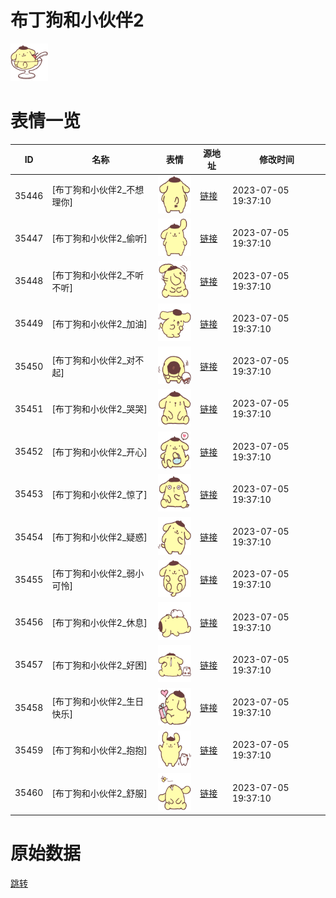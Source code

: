 # 布丁狗和小伙伴2

<img src="./cover.png" height="60" alt="cover" />

# 表情一览

|ID|名称|表情|源地址|修改时间|
|----|----|----|----|----|
|35446|[布丁狗和小伙伴2_不想理你]|<img src="./pic/035446_%5B布丁狗和小伙伴2_不想理你%5D.png" height="60" alt="不想理你"/>|[链接](https://i0.hdslb.com/bfs/garb/bde23332b40ba5c24f28f40fe71419a453544f17.png)|2023-07-05 19:37:10|
|35447|[布丁狗和小伙伴2_偷听]|<img src="./pic/035447_%5B布丁狗和小伙伴2_偷听%5D.png" height="60" alt="偷听"/>|[链接](https://i0.hdslb.com/bfs/garb/01f63ffa27ec46b2df7847af4f005fb5d78c1665.png)|2023-07-05 19:37:10|
|35448|[布丁狗和小伙伴2_不听不听]|<img src="./pic/035448_%5B布丁狗和小伙伴2_不听不听%5D.png" height="60" alt="不听不听"/>|[链接](https://i0.hdslb.com/bfs/garb/3e4112b65be296dc12b8bdd693fa72e09c61b847.png)|2023-07-05 19:37:10|
|35449|[布丁狗和小伙伴2_加油]|<img src="./pic/035449_%5B布丁狗和小伙伴2_加油%5D.png" height="60" alt="加油"/>|[链接](https://i0.hdslb.com/bfs/garb/20e0fa1ac4a4e241913edbd798007fefba6c81b0.png)|2023-07-05 19:37:10|
|35450|[布丁狗和小伙伴2_对不起]|<img src="./pic/035450_%5B布丁狗和小伙伴2_对不起%5D.png" height="60" alt="对不起"/>|[链接](https://i0.hdslb.com/bfs/garb/69a79f55984277898e92956998667be77fe47443.png)|2023-07-05 19:37:10|
|35451|[布丁狗和小伙伴2_哭哭]|<img src="./pic/035451_%5B布丁狗和小伙伴2_哭哭%5D.png" height="60" alt="哭哭"/>|[链接](https://i0.hdslb.com/bfs/garb/cb3ddac0faccc8e9629de2a3b263c18040a1a3fb.png)|2023-07-05 19:37:10|
|35452|[布丁狗和小伙伴2_开心]|<img src="./pic/035452_%5B布丁狗和小伙伴2_开心%5D.png" height="60" alt="开心"/>|[链接](https://i0.hdslb.com/bfs/garb/7d2311d325fbc647b4e5aacc4efc9d7034cfce96.png)|2023-07-05 19:37:10|
|35453|[布丁狗和小伙伴2_惊了]|<img src="./pic/035453_%5B布丁狗和小伙伴2_惊了%5D.png" height="60" alt="惊了"/>|[链接](https://i0.hdslb.com/bfs/garb/6dde0172aee40ed98cb24a273abe6c97031dd6a1.png)|2023-07-05 19:37:10|
|35454|[布丁狗和小伙伴2_疑惑]|<img src="./pic/035454_%5B布丁狗和小伙伴2_疑惑%5D.png" height="60" alt="疑惑"/>|[链接](https://i0.hdslb.com/bfs/garb/28b276d76fd5d759fbc40629e6d2a4ac5729d8ae.png)|2023-07-05 19:37:10|
|35455|[布丁狗和小伙伴2_弱小可怜]|<img src="./pic/035455_%5B布丁狗和小伙伴2_弱小可怜%5D.png" height="60" alt="弱小可怜"/>|[链接](https://i0.hdslb.com/bfs/garb/23f8e51c0c3b023ad6d41678cd42a633f5349e94.png)|2023-07-05 19:37:10|
|35456|[布丁狗和小伙伴2_休息]|<img src="./pic/035456_%5B布丁狗和小伙伴2_休息%5D.png" height="60" alt="休息"/>|[链接](https://i0.hdslb.com/bfs/garb/fb5c05c8a36594db8b772236ce0108132b4b11e4.png)|2023-07-05 19:37:10|
|35457|[布丁狗和小伙伴2_好困]|<img src="./pic/035457_%5B布丁狗和小伙伴2_好困%5D.png" height="60" alt="好困"/>|[链接](https://i0.hdslb.com/bfs/garb/97930d2f2871f241cca47035d45cd2ef189c0f51.png)|2023-07-05 19:37:10|
|35458|[布丁狗和小伙伴2_生日快乐]|<img src="./pic/035458_%5B布丁狗和小伙伴2_生日快乐%5D.png" height="60" alt="生日快乐"/>|[链接](https://i0.hdslb.com/bfs/garb/d958209550780825ba727087d937f7463b5d5227.png)|2023-07-05 19:37:10|
|35459|[布丁狗和小伙伴2_抱抱]|<img src="./pic/035459_%5B布丁狗和小伙伴2_抱抱%5D.png" height="60" alt="抱抱"/>|[链接](https://i0.hdslb.com/bfs/garb/4e5f4b093d44bb419ee7c0274ce86065b09c9f6e.png)|2023-07-05 19:37:10|
|35460|[布丁狗和小伙伴2_舒服]|<img src="./pic/035460_%5B布丁狗和小伙伴2_舒服%5D.png" height="60" alt="舒服"/>|[链接](https://i0.hdslb.com/bfs/garb/5d980c932e904ffc73ef6134d802ead01b6fdaf7.png)|2023-07-05 19:37:10|

# 原始数据

[跳转](./raw.json)

